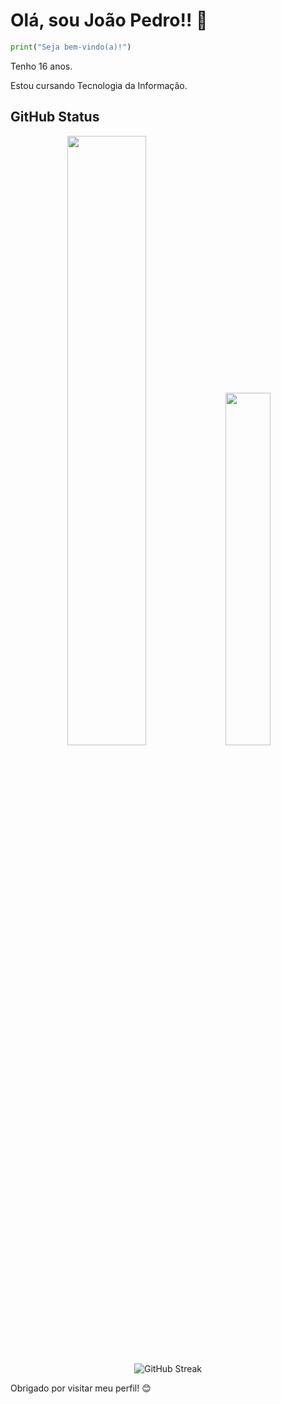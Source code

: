# Olá, sou João Pedro!! 👋

```python
print("Seja bem-vindo(a)!")
````
<p>Tenho 16 anos.</p>
<p>Estou cursando Tecnologia da Informação.</p>
<h2>GitHub Status</h2>
<p align="center" flex-direction="column">
  <img width="50%" src="https://github-readme-stats.vercel.app/api?username=jpbrglp&show_icons=true&theme=github_dark" />
  <img width="38%" src="https://github-readme-stats.vercel.app/api/top-langs/?username=jpbrglp&layout=compact&theme=github_dark" />
</p> 
<p align="center">
  <img src="https://streak-stats.demolab.com?user=jpbrglp&theme=tokyonight&hide_border=false&date_format=M%20j%5B%2C%20Y%5D" alt="GitHub Streak" />
</p>
Obrigado por visitar meu perfil! 😊






